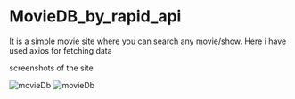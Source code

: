 # MovieDB_by_rapid_api
It is a simple movie site where you can search any movie/show. Here i have used axios for fetching data

screenshots of the site

![movieDb](https://user-images.githubusercontent.com/78840945/236546828-63fc1dfa-14d2-4829-af84-4f01cadc8681.png)
![movieDb](https://user-images.githubusercontent.com/78840945/236547545-96d6fad7-e639-470c-9356-9acaee10f641.png)


